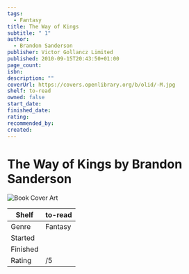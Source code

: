 ```yaml
---
tags:
  - Fantasy
title: The Way of Kings
subtitle: " 1"
author:
  - Brandon Sanderson
publisher: Victor Gollancz Limited
published: 2010-09-15T20:43:50+01:00
page_count: 
isbn: 
description: ""
coverUrl: https://covers.openlibrary.org/b/olid/-M.jpg
shelf: to-read
owned: false
start_date: 
finished_date: 
rating: 
recommended_by: 
created: 
---
```


# The Way of Kings by Brandon Sanderson

![Book Cover Art](https://covers.openlibrary.org/b/olid/-M.jpg)

| Shelf | to-read |
| --- | --- |
| Genre | Fantasy |
| Started |  |
| Finished |  |
| Rating | /5 |

